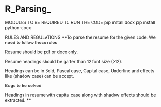 # R_Parsing_


MODULES TO BE REQUIRED TO RUN THE CODE
pip install docx
pip install python-docx


RULES AND REGULATIONS
**To parse the resume for the given code. We need to follow these rules  

Resume should be pdf or docx only. 

Resume headings should be garter than 12 font size (>12). 

Headings can be in Bold, Pascal case, Capital case, Underline and effects like (shadow case) can be accept. 

 

Bugs to be solved 

Headings in resume with capital case along with shadow effects should be extracted. **
